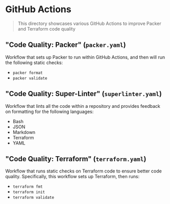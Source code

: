# GitHub Actions

> This directory showcases various GitHub Actions to improve Packer and Terraform code quality

## "Code Quality: Packer" (`packer.yaml`)

Workflow that sets up Packer to run within GitHub Actions, and then will run the following static checks:

- `packer format`
- `packer validate`

## "Code Quality: Super-Linter" (`superlinter.yaml`)

Workflow that lints all the code within a repository and provides feedback on formatting for the following languages:

- Bash
- JSON
- Markdown
- Terraform
- YAML

## "Code Quality: Terraform" (`terraform.yaml`)

Workflow that runs static checks on Terraform code to ensure better code quality. Specifically, this workflow sets up Terraform, then runs:

- `terraform fmt`
- `terraform init`
- `terraform validate`
